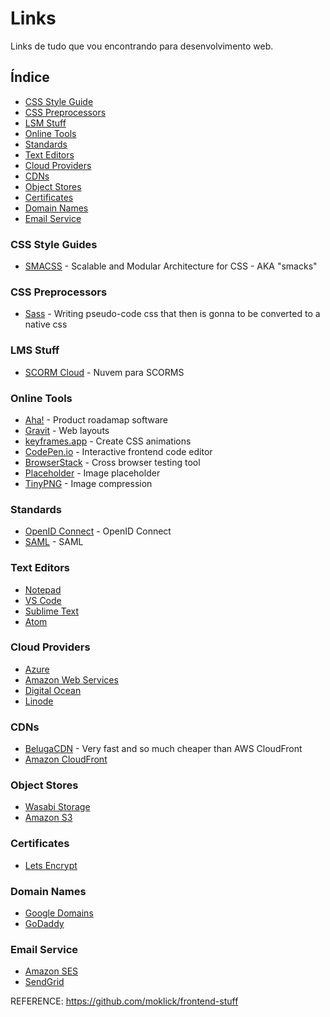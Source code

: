 Links
=====

Links de tudo que vou encontrando para desenvolvimento web.

## Índice
- [CSS Style Guide](#css-style-guide)
- [CSS Preprocessors](#css-preprocessors)
- [LSM Stuff](#lms-stuff)
- [Online Tools](#online-tools)
- [Standards](#standards)
- [Text Editors](#text-editors)
- [Cloud Providers](#cloud-providers)
- [CDNs](#cdns)
- [Object Stores](#object-stores)
- [Certificates](#certificates)
- [Domain Names](#domain-names)
- [Email Service](#email-service)

### CSS Style Guides
- [SMACSS](https://smacss.com/) - Scalable and Modular Architecture for CSS - AKA "smacks"

### CSS Preprocessors
- [Sass](http://sass-lang.com/) - Writing pseudo-code css that then is gonna to be converted to a native css


### LMS Stuff
- [SCORM Cloud](https://cloud.scorm.com/sc/guest/SignInForm) - Nuvem para SCORMS

### Online Tools
- [Aha!](https://www.aha.io) - Product roadamap software
- [Gravit](https://designer.gravit.io) - Web layouts
- [keyframes.app](https://keyframes.app) - Create CSS animations
- [CodePen.io](https://codepen.io/) - Interactive frontend code editor
- [BrowserStack](https://www.browserstack.com/) - Cross browser testing tool
- [Placeholder](https://placeholder.com) - Image placeholder
- [TinyPNG](https://tinypng.com) - Image compression

### Standards
- [OpenID Connect](http://openid.net/connect/) - OpenID Connect
- [SAML](https://en.wikipedia.org/wiki/Security_Assertion_Markup_Language) - SAML

### Text Editors
- [Notepad](https://notepad-plus-plus.org/)
- [VS Code](https://code.visualstudio.com/)
- [Sublime Text](https://www.sublimetext.com/)
- [Atom](https://atom.io/)

### Cloud Providers
- [Azure](https://azure.microsoft.com/)
- [Amazon Web Services](https://aws.amazon.com/)
- [Digital Ocean](https://www.digitalocean.com/)
- [Linode](https://www.linode.com/)

### CDNs
- [BelugaCDN](https://www.belugacdn.com/) - Very fast and so much cheaper than AWS CloudFront
- [Amazon CloudFront](https://aws.amazon.com/pt/cloudfront/)

### Object Stores
- [Wasabi Storage](https://wasabi.com/)
- [Amazon S3](https://aws.amazon.com/pt/s3/)

### Certificates
- [Lets Encrypt](https://letsencrypt.org)

### Domain Names
- [Google Domains](https://domains.google)
- [GoDaddy](https://br.godaddy.com)

### Email Service
- [Amazon SES](https://aws.amazon.com/pt/ses/)
- [SendGrid](https://sendgrid.com/)


REFERENCE: https://github.com/moklick/frontend-stuff